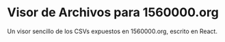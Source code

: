 # Visor de Archivos para 1560000.org

Un visor sencillo de los CSVs expuestos en 1560000.org, escrito en React.
